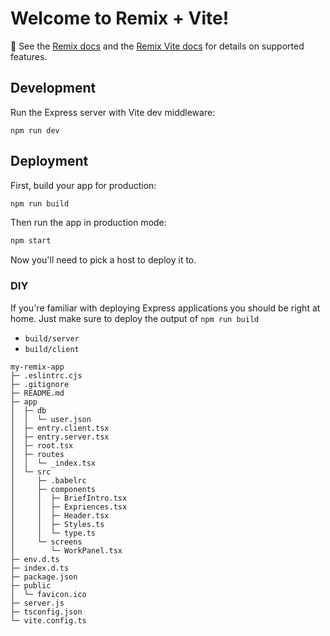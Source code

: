 # Welcome to Remix + Vite!

📖 See the [Remix docs](https://remix.run/docs) and the [Remix Vite docs](https://remix.run/docs/en/main/future/vite) for details on supported features.

## Development

Run the Express server with Vite dev middleware:

```shellscript
npm run dev
```

## Deployment

First, build your app for production:

```sh
npm run build
```

Then run the app in production mode:

```sh
npm start
```

Now you'll need to pick a host to deploy it to.

### DIY

If you're familiar with deploying Express applications you should be right at home. Just make sure to deploy the output of `npm run build`

- `build/server`
- `build/client`

```
my-remix-app
├─ .eslintrc.cjs
├─ .gitignore
├─ README.md
├─ app
│  ├─ db
│  │  └─ user.json
│  ├─ entry.client.tsx
│  ├─ entry.server.tsx
│  ├─ root.tsx
│  ├─ routes
│  │  └─ _index.tsx
│  └─ src
│     ├─ .babelrc
│     ├─ components
│     │  ├─ BriefIntro.tsx
│     │  ├─ Expriences.tsx
│     │  ├─ Header.tsx
│     │  ├─ Styles.ts
│     │  └─ type.ts
│     └─ screens
│        └─ WorkPanel.tsx
├─ env.d.ts
├─ index.d.ts
├─ package.json
├─ public
│  └─ favicon.ico
├─ server.js
├─ tsconfig.json
└─ vite.config.ts

```
